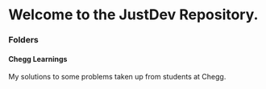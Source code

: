 # Welcome to the JustDev Repository.

### Folders
#### Chegg Learnings
My solutions to some problems taken up from students at Chegg.
